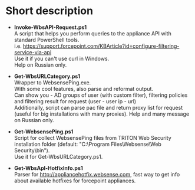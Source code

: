 # Short description
* **Invoke-WbsAPI-Request.ps1**  
A script that helps you perform queries to the appliance API with standard PowerShell tools.  
i.e. https://support.forcepoint.com/KBArticle?id=configure-filtering-service-via-api  
Use it if you can't use curl in Windows.  
Help on Russian only.

* **Get-WbsURLCategory.ps1**  
Wrapper to WebsensePing.exe.  
With some cool features, also parse and reformat output.  
Can show you - AD groups of user (with custom filter), filtering policies and filtering result for request (user - user ip - url)  
Additionally, script can parse pac file and return proxy list for request (useful for big installations with many proxies).
Help and many message on Russian only.

* **Get-WebsensePing.ps1**  
Script for collect WebsensePing files from TRITON Web Security installation folder (default: "C:\Program Files\Websense\Web Security\bin").  
Use it for Get-WbsURLCategory.ps1.

* **Get-WbsApl-HotfixInfo.ps1**  
Parser for http://appliancehotfix.websense.com, fast way to get info about available hotfixes for forcepoint appliances.
